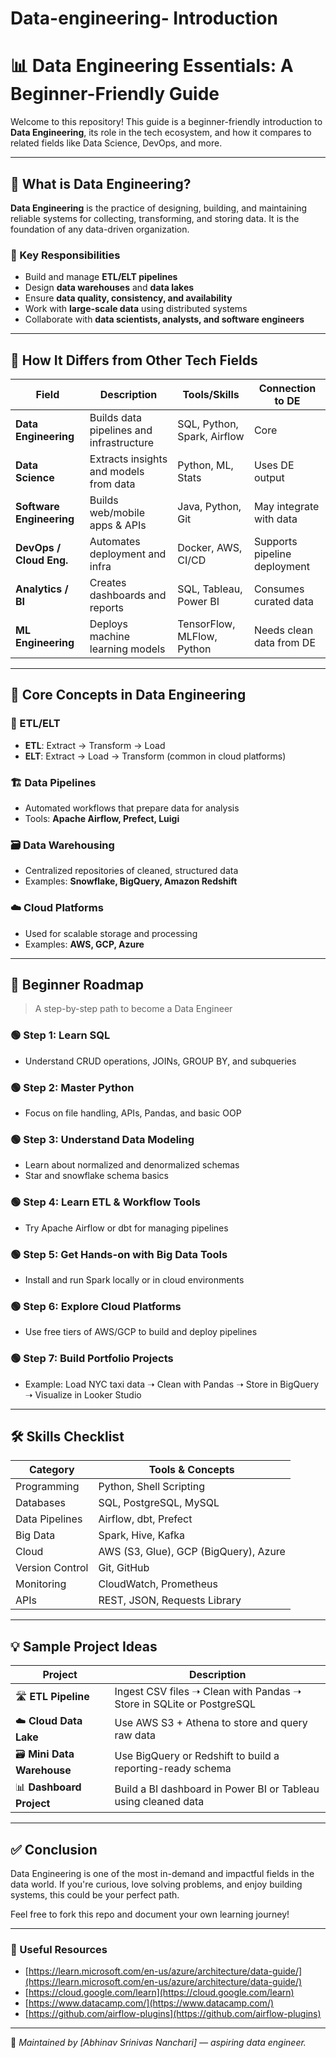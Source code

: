 # Data-engineering- Introduction 

# 📊 Data Engineering Essentials: A Beginner-Friendly Guide

Welcome to this repository! This guide is a beginner-friendly introduction to **Data Engineering**, its role in the tech ecosystem, and how it compares to related fields like Data Science, DevOps, and more.

---

## 🔧 What is Data Engineering?

**Data Engineering** is the practice of designing, building, and maintaining reliable systems for collecting, transforming, and storing data. It is the foundation of any data-driven organization.

### 🎯 Key Responsibilities
- Build and manage **ETL/ELT pipelines**
- Design **data warehouses** and **data lakes**
- Ensure **data quality, consistency, and availability**
- Work with **large-scale data** using distributed systems
- Collaborate with **data scientists, analysts, and software engineers**

---

## 🧠 How It Differs from Other Tech Fields

| Field | Description | Tools/Skills | Connection to DE |
|-------|-------------|--------------|------------------|
| **Data Engineering** | Builds data pipelines and infrastructure | SQL, Python, Spark, Airflow | Core |
| **Data Science** | Extracts insights and models from data | Python, ML, Stats | Uses DE output |
| **Software Engineering** | Builds web/mobile apps & APIs | Java, Python, Git | May integrate with data |
| **DevOps / Cloud Eng.** | Automates deployment and infra | Docker, AWS, CI/CD | Supports pipeline deployment |
| **Analytics / BI** | Creates dashboards and reports | SQL, Tableau, Power BI | Consumes curated data |
| **ML Engineering** | Deploys machine learning models | TensorFlow, MLFlow, Python | Needs clean data from DE |

---

## 🧱 Core Concepts in Data Engineering

### 🔁 ETL/ELT
- **ETL**: Extract → Transform → Load
- **ELT**: Extract → Load → Transform (common in cloud platforms)

### 🏗️ Data Pipelines
- Automated workflows that prepare data for analysis
- Tools: **Apache Airflow, Prefect, Luigi**

### 🗃️ Data Warehousing
- Centralized repositories of cleaned, structured data
- Examples: **Snowflake, BigQuery, Amazon Redshift**

### ☁️ Cloud Platforms
- Used for scalable storage and processing
- Examples: **AWS, GCP, Azure**

---

## 🚀 Beginner Roadmap

> A step-by-step path to become a Data Engineer

### 🟢 Step 1: Learn SQL
- Understand CRUD operations, JOINs, GROUP BY, and subqueries

### 🟢 Step 2: Master Python
- Focus on file handling, APIs, Pandas, and basic OOP

### 🟢 Step 3: Understand Data Modeling
- Learn about normalized and denormalized schemas
- Star and snowflake schema basics

### 🟢 Step 4: Learn ETL & Workflow Tools
- Try Apache Airflow or dbt for managing pipelines

### 🟢 Step 5: Get Hands-on with Big Data Tools
- Install and run Spark locally or in cloud environments

### 🟢 Step 6: Explore Cloud Platforms
- Use free tiers of AWS/GCP to build and deploy pipelines

### 🟢 Step 7: Build Portfolio Projects
- Example: Load NYC taxi data ➝ Clean with Pandas ➝ Store in BigQuery ➝ Visualize in Looker Studio

---

## 🛠 Skills Checklist

| Category | Tools & Concepts |
|---------|------------------|
| Programming | Python, Shell Scripting |
| Databases | SQL, PostgreSQL, MySQL |
| Data Pipelines | Airflow, dbt, Prefect |
| Big Data | Spark, Hive, Kafka |
| Cloud | AWS (S3, Glue), GCP (BigQuery), Azure |
| Version Control | Git, GitHub |
| Monitoring | CloudWatch, Prometheus |
| APIs | REST, JSON, Requests Library |

---

## 💡 Sample Project Ideas

| Project | Description |
|--------|-------------|
| 🛣️ **ETL Pipeline** | Ingest CSV files ➝ Clean with Pandas ➝ Store in SQLite or PostgreSQL |
| ☁️ **Cloud Data Lake** | Use AWS S3 + Athena to store and query raw data |
| 🗃️ **Mini Data Warehouse** | Use BigQuery or Redshift to build a reporting-ready schema |
| 📊 **Dashboard Project** | Build a BI dashboard in Power BI or Tableau using cleaned data |

---

## ✅ Conclusion

Data Engineering is one of the most in-demand and impactful fields in the data world. If you're curious, love solving problems, and enjoy building systems, this could be your perfect path.

Feel free to fork this repo and document your own learning journey!

---

### 🔗 Useful Resources
- [https://learn.microsoft.com/en-us/azure/architecture/data-guide/](https://learn.microsoft.com/en-us/azure/architecture/data-guide/)
- [https://cloud.google.com/learn](https://cloud.google.com/learn)
- [https://www.datacamp.com/](https://www.datacamp.com/)
- [https://github.com/airflow-plugins](https://github.com/airflow-plugins)

---

📌 *Maintained by [Abhinav Srinivas Nanchari] — aspiring data engineer.*

